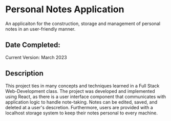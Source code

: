 # Personal Notes Application
An applicaiton for the construction, storage and management of personal notes in an user-friendly manner.

## Date Completed:
Current Version: March 2023

## Description
This project ties in many concepts and techniques learned in a Full Stack Web-Development class. The project was developed and implemented using React, as there is a user interface component that communicates with application logic to handle note-taking. Notes can be edited, saved, and deleted at a user's descretion. Furthermore, users are provided with a localhost storage system to keep their notes personal to every machine. 
